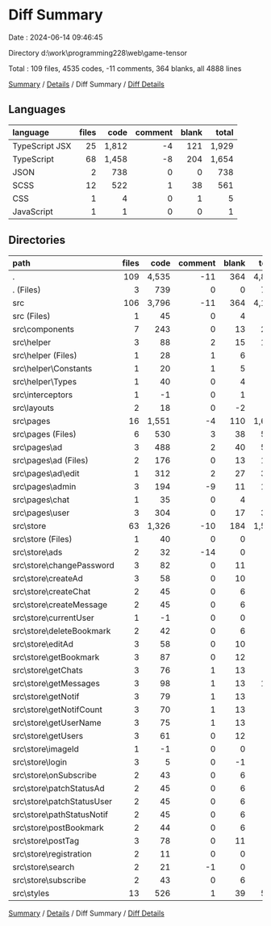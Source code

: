 # Diff Summary

Date : 2024-06-14 09:46:45

Directory d:\\work\\programming228\\web\\game-tensor

Total : 109 files,  4535 codes, -11 comments, 364 blanks, all 4888 lines

[Summary](results.md) / [Details](details.md) / Diff Summary / [Diff Details](diff-details.md)

## Languages
| language | files | code | comment | blank | total |
| :--- | ---: | ---: | ---: | ---: | ---: |
| TypeScript JSX | 25 | 1,812 | -4 | 121 | 1,929 |
| TypeScript | 68 | 1,458 | -8 | 204 | 1,654 |
| JSON | 2 | 738 | 0 | 0 | 738 |
| SCSS | 12 | 522 | 1 | 38 | 561 |
| CSS | 1 | 4 | 0 | 1 | 5 |
| JavaScript | 1 | 1 | 0 | 0 | 1 |

## Directories
| path | files | code | comment | blank | total |
| :--- | ---: | ---: | ---: | ---: | ---: |
| . | 109 | 4,535 | -11 | 364 | 4,888 |
| . (Files) | 3 | 739 | 0 | 0 | 739 |
| src | 106 | 3,796 | -11 | 364 | 4,149 |
| src (Files) | 1 | 45 | 0 | 4 | 49 |
| src\\components | 7 | 243 | 0 | 13 | 256 |
| src\\helper | 3 | 88 | 2 | 15 | 105 |
| src\\helper (Files) | 1 | 28 | 1 | 6 | 35 |
| src\\helper\\Constants | 1 | 20 | 1 | 5 | 26 |
| src\\helper\\Types | 1 | 40 | 0 | 4 | 44 |
| src\\interceptors | 1 | -1 | 0 | 1 | 0 |
| src\\layouts | 2 | 18 | 0 | -2 | 16 |
| src\\pages | 16 | 1,551 | -4 | 110 | 1,657 |
| src\\pages (Files) | 6 | 530 | 3 | 38 | 571 |
| src\\pages\\ad | 3 | 488 | 2 | 40 | 530 |
| src\\pages\\ad (Files) | 2 | 176 | 0 | 13 | 189 |
| src\\pages\\ad\\edit | 1 | 312 | 2 | 27 | 341 |
| src\\pages\\admin | 3 | 194 | -9 | 11 | 196 |
| src\\pages\\chat | 1 | 35 | 0 | 4 | 39 |
| src\\pages\\user | 3 | 304 | 0 | 17 | 321 |
| src\\store | 63 | 1,326 | -10 | 184 | 1,500 |
| src\\store (Files) | 1 | 40 | 0 | 0 | 40 |
| src\\store\\ads | 2 | 32 | -14 | 0 | 18 |
| src\\store\\changePassword | 3 | 82 | 0 | 11 | 93 |
| src\\store\\createAd | 3 | 58 | 0 | 10 | 68 |
| src\\store\\createChat | 2 | 45 | 0 | 6 | 51 |
| src\\store\\createMessage | 2 | 45 | 0 | 6 | 51 |
| src\\store\\currentUser | 1 | -1 | 0 | 0 | -1 |
| src\\store\\deleteBookmark | 2 | 42 | 0 | 6 | 48 |
| src\\store\\editAd | 3 | 58 | 0 | 10 | 68 |
| src\\store\\getBookmark | 3 | 87 | 0 | 12 | 99 |
| src\\store\\getChats | 3 | 76 | 1 | 13 | 90 |
| src\\store\\getMessages | 3 | 98 | 1 | 13 | 112 |
| src\\store\\getNotif | 3 | 79 | 1 | 13 | 93 |
| src\\store\\getNotifCount | 3 | 70 | 1 | 13 | 84 |
| src\\store\\getUserName | 3 | 75 | 1 | 13 | 89 |
| src\\store\\getUsers | 3 | 61 | 0 | 12 | 73 |
| src\\store\\imageId | 1 | -1 | 0 | 0 | -1 |
| src\\store\\login | 3 | 5 | 0 | -1 | 4 |
| src\\store\\onSubscribe | 2 | 43 | 0 | 6 | 49 |
| src\\store\\patchStatusAd | 2 | 45 | 0 | 6 | 51 |
| src\\store\\patchStatusUser | 2 | 45 | 0 | 6 | 51 |
| src\\store\\pathStatusNotif | 2 | 45 | 0 | 6 | 51 |
| src\\store\\postBookmark | 2 | 44 | 0 | 6 | 50 |
| src\\store\\postTag | 3 | 78 | 0 | 11 | 89 |
| src\\store\\registration | 2 | 11 | 0 | 0 | 11 |
| src\\store\\search | 2 | 21 | -1 | 0 | 20 |
| src\\store\\subscribe | 2 | 43 | 0 | 6 | 49 |
| src\\styles | 13 | 526 | 1 | 39 | 566 |

[Summary](results.md) / [Details](details.md) / Diff Summary / [Diff Details](diff-details.md)